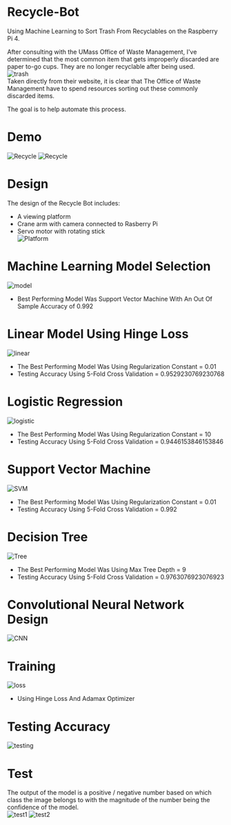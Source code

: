 # Recycle-Bot
Using Machine Learning to Sort Trash From Recyclables on the Raspberry Pi 4. <br/>

After consulting with the UMass Office of Waste Management, I've determined that the most common item that gets improperly discarded are paper to-go cups. They are no longer recyclable after being used. <br/>
![trash](https://i.imgur.com/kAUAi2h.png) <br/>
Taken directly from their website, it is clear that The Office of Waste Management have to spend resources sorting out these commonly discarded items. <br/>

The goal is to help automate this process.

# Demo
![Recycle](https://github.com/vee-upatising/Recycle-AI/blob/master/Trash.gif)
![Recycle](https://github.com/vee-upatising/Recycle-AI/blob/master/Recycle.gif)
<br/>

# Design
The design of the Recycle Bot includes:<br/>
* A viewing platform
* Crane arm with camera connected to Rasberry Pi
* Servo motor with rotating stick<br/>
![Platform](https://i.imgur.com/4Z5y41F.jpg)

# Machine Learning Model Selection
![model](https://i.imgur.com/sHvscT2.png)<br/>
* Best Performing Model Was Support Vector Machine With An Out Of Sample Accuracy of 0.992

# Linear Model Using Hinge Loss
![linear](https://i.imgur.com/q7s3rRz.png)<br/>
* The Best Performing Model Was Using Regularization Constant = 0.01<br/>
* Testing Accuracy Using 5-Fold Cross Validation = 0.9529230769230768

# Logistic Regression
![logistic](https://i.imgur.com/dhcOeSL.png)<br/>
* The Best Performing Model Was Using Regularization Constant = 10<br/>
* Testing Accuracy Using 5-Fold Cross Validation = 0.9446153846153846

# Support Vector Machine
![SVM](https://i.imgur.com/fJCgv1U.png)<br/>
* The Best Performing Model Was Using Regularization Constant = 0.01<br/>
* Testing Accuracy Using 5-Fold Cross Validation = 0.992

# Decision Tree
![Tree](https://i.imgur.com/YyWqpTD.png)<br/>
* The Best Performing Model Was Using Max Tree Depth = 9<br/>
* Testing Accuracy Using 5-Fold Cross Validation = 0.9763076923076923

# Convolutional Neural Network Design
![CNN](https://i.imgur.com/nBVDjjw.png)

# Training
![loss](https://i.imgur.com/KrHmxr3.png)<br/>
* Using Hinge Loss And Adamax Optimizer

# Testing Accuracy
![testing](https://i.imgur.com/sIQqpAp.png)

# Test
The output of the model is a positive / negative number based on which class the image belongs to with the magnitude of the number being the confidence of the model.<br/>
![test1](https://i.imgur.com/nIcemHx.png)
![test2](https://i.imgur.com/TvuEe14.png)
